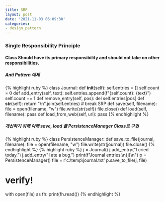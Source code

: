 ```yaml
---
title: SRP
layout: post
date: '2021-11-03 06:09:30'
categories:
- design_pattern
---
```


### Single Responsibility Principle
#### Class Should have its primary responsibility and should not take on other responsibilities.
##### Anti Pattern 예제
{% highlight ruby %}
class Journal:
    def __init__(self):
        self.entries = []
        self.count = 0
    def add_entry(self, text):
        self.entries.append(f"{self.count}: {text}")
        self.count += 1
    def remove_entry(self, pos):
        del self.entries[pos]
    def __str__(self):
        return "\n".join(self.entries)
    # break SRP
    def save(self, filename):
        file = open(filename, "w")
        file.write(str(self))
        file.close()
    def load(self, filename):
        pass
    def load_from_web(self, uri):
        pass
{% endhighlight %}
##### 개선하기 위해 아래 save, load 를 PersistenceManager Class로 구현
<!--more-->
{% highlight ruby %}
class PersistenceManager:
    def save_to_file(journal, filename):
        file = open(filename, "w")
        file.write(str(journal))
        file.close()
{% endhighlight %}
{% highlight ruby %}
j = Journal()
j.add_entry("I cried today.")
j.add_entry("I ate a bug.")
print(f"Journal entries:\n{j}\n")
p = PersistenceManager()
file = r'c:\temp\journal.txt'
p.save_to_file(j, file)
# verify!
with open(file) as fh:
    print(fh.read())
{% endhighlight %}
